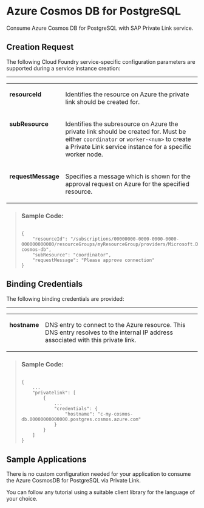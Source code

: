 <!-- loio40d338b015114f26b923b5a948fe6b7c -->

# Azure Cosmos DB for PostgreSQL

Consume Azure Cosmos DB for PostgreSQL with SAP Private Link service.



<a name="loio40d338b015114f26b923b5a948fe6b7c__section_pgs_lqg_4yb"/>

## Creation Request

The following Cloud Foundry service-specific configuration parameters are supported during a service instance creation:

****


<table>
<tr>
<td valign="top">

**resourceId**

</td>
<td valign="top">

Identifies the resource on Azure the private link should be created for.

</td>
</tr>
<tr>
<td valign="top">

**subResource**

</td>
<td valign="top">

Identifies the subresource on Azure the private link should be created for. Must be either `coordinator` or `worker-<num>` to create a Private Link service instance for a specific worker node.

</td>
</tr>
<tr>
<td valign="top">

**requestMessage**

</td>
<td valign="top">

Specifies a message which is shown for the approval request on Azure for the specified resource.

</td>
</tr>
</table>

> ### Sample Code:  
> ```
> 
> {
>     "resourceId": "/subscriptions/00000000-0000-0000-0000-000000000000/resourceGroups/myResourceGroup/providers/Microsoft.DBforPostgreSQL/serverGroupsv2/my-cosmos-db",
>     "subResource": "coordinator",
>     "requestMessage": "Please approve connection"
> }
> 
> ```



<a name="loio40d338b015114f26b923b5a948fe6b7c__section_vlg_yqg_4yb"/>

## Binding Credentials

The following binding credentials are provided:

****


<table>
<tr>
<td valign="top">

**hostname**

</td>
<td valign="top">

DNS entry to connect to the Azure resource. This DNS entry resolves to the internal IP address associated with this private link.

</td>
</tr>
</table>

> ### Sample Code:  
> ```
> 
> {
>     ...
>     "privatelink": [
>         {
>             ...
>             "credentials": {
>                 "hostname": "c-my-cosmos-db.00000000000000.postgres.cosmos.azure.com"
>             }
>         }
>     ]
> }
> 
> ```



<a name="loio40d338b015114f26b923b5a948fe6b7c__section_eyn_drg_4yb"/>

## Sample Applications

There is no custom configuration needed for your application to consume the Azure CosmosDB for PostgreSQL via Private Link.

You can follow any tutorial using a suitable client library for the language of your choice.

